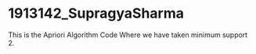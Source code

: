 # 1913142_SupragyaSharma

This is the Apriori Algorithm Code
Where we have taken minimum support 2.
